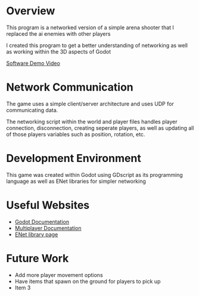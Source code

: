 # Overview

This program is a networked version of a simple arena shooter that I replaced the ai enemies with other players

I created this program to get a better understanding of networking as well as working within the 3D aspects of Godot

[Software Demo Video](https://youtu.be/KErDMicZmQU)

# Network Communication

The game uses a simple client/server architecture and uses UDP for communicating data.

The networking script within the world and player files handles player connection, disconnection, creating seperate players, as well as updating all of those players variables such as position, rotation, etc.

# Development Environment

This game was created within Godot using GDscript as its programming language as well as ENet libraries for simpler networking

# Useful Websites

* [Godot Documentation](https://docs.godotengine.org/en/stable/index.html)
* [Multiplayer Documentation](https://docs.godotengine.org/en/stable/tutorials/networking/high_level_multiplayer.html)
* [ENet library page](http://enet.bespin.org/usergroup0.html)

# Future Work

* Add more player movement options
* Have items that spawn on the ground for players to pick up
* Item 3
